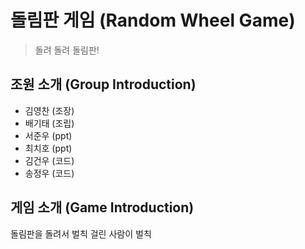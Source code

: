 # 돌림판 게임 (Random Wheel Game)
> 돌려 돌려 돌림판!

## 조원 소개 (Group Introduction)
* 김영찬 (조장)
* 배기태 (조립)
* 서준우 (ppt)
* 최치호 (ppt)
* 김건우 (코드)
* 송정우 (코드)

## 게임 소개 (Game Introduction)
돌림판을 돌려서 벌칙 걸린 사람이 벌칙 
